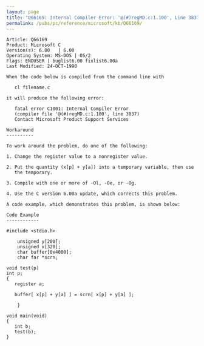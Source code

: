 ```yaml
---
layout: page
title: "Q66169: Internal Compiler Error: '@(#)regMD.c:1.100', Line 3837"
permalink: /pubs/pc/reference/microsoft/kb/Q66169/
---
```


	Article: Q66169
	Product: Microsoft C
	Version(s): 6.00   | 6.00
	Operating System: MS-DOS | OS/2
	Flags: ENDUSER | buglist6.00 fixlist6.00a
	Last Modified: 24-OCT-1990
	
	When the code below is compiled from the command line with
	
	   cl filename.c
	
	it will produce the following error:
	
	   fatal error C1001: Internal Compiler Error
	   (compiler file '@(#)regMD.c:1.100', line 3837)
	   Contact Microsoft Product Support Services
	
	Workaround
	----------
	
	To work around the problem, do one of the following:
	
	1. Change the register value to a nonregister value.
	
	2. Put the quantity (x[p] + y[a]) into a temporary variable, then use
	   the temporary.
	
	3. Compile with one or more of -Ol, -Oe, or -Og.
	
	4. Use the C version 6.00a update, which corrects this problem.
	
	A code example, which demonstrates this problem, is shown below:
	
	Code Example
	------------
	
	#include <stdio.h>
	
	    unsigned y[200];
	    unsigned x[320];
	    char buffer[0x4000];
	    char far *scrn;
	
	void test(p)
	int p;
	{
	   register a;
	
	   buffer[ x[p] + y[a] ] = scrn[ x[p] + y[a] ];
	
	    }
	
	void main(void)
	{
	   int b;
	   test(b);
	}
